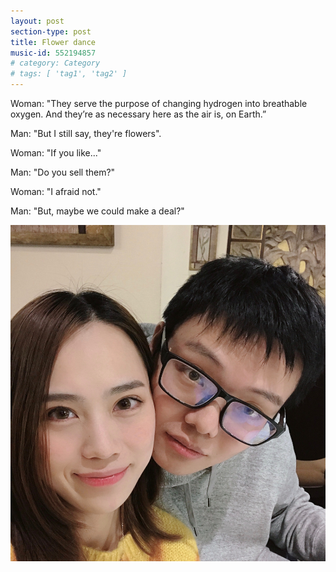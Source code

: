 ```yaml
---
layout: post
section-type: post
title: Flower dance
music-id: 552194857
# category: Category
# tags: [ 'tag1', 'tag2' ]
---
```


Woman: "They serve the purpose of changing hydrogen into breathable oxygen. And they’re as necessary here as the air is, on Earth.”

Man: "But I still say, they're flowers".

Woman: "If you like..."

Man: "Do you sell them?"

Woman: "I afraid not."

Man: "But, maybe we could make a deal?"

![group photo](/img/group_photo_1.jpg)
